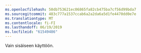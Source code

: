 ```yaml
---
ms.openlocfilehash: 50db753621ec06865fa82cb475ba7cf56d99bda7
ms.sourcegitcommit: 483c777a1537ccab6a2a2da6a5d1fe4470dd0e7e
ms.translationtype: MT
ms.contentlocale: fi-FI
ms.lasthandoff: 06/19/2019
ms.locfileid: "61549486"
---
```

Vain sisäiseen käyttöön.